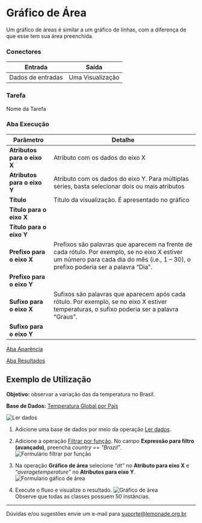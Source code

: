 
# Gráfico de Área

Um gráfico de áreas é similar a um gráfico de linhas, com a diferença de que esse tem sua área preenchida. 

### Conectores
| Entrada | Saída |
| --- | --- |
| Dados de entradas | Uma Visualização |

### Tarefa
Nome da Tarefa

### Aba Execução

| Parâmetro | Detalhe |
| --- | --- |
| **Atributos para o eixo X** | Atributo com os dados do eixo X |
| **Atributos para o eixo Y** | Atributo com os dados do eixo Y. Para múltiplas séries, basta selecionar dois ou mais atributos |
| **Título** | Título da visualização. É apresentado no gráfico |
| **Título para o eixo X** |  |
| **Título para o eixo Y** |  |
| **Prefixo para o eixo X** | Prefixos são palavras que aparecem na frente de cada rótulo. Por exemplo, se no eixo X estiver um número para cada dia do mês (i.e., 1 – 30), o prefixo poderia ser a palavra “Dia”. |
| **Prefixo para o eixo Y** |  |
| **Sufixo para o eixo X** | Sufixos são palavras que aparecem após cada rótulo. Por exemplo, se no eixo X estiver temperaturas, o sufixo poderia ser a palavra “Graus”. |
| **Sufixo para o eixo Y** |  |

[Aba Aparência][1]

[Aba Resultados][2]


## Exemplo de Utilização
**Objetivo:** observar a variação das da temperatura no Brasil.

**Base de Dados:** [Temperatura Global por País][3]
	
![Ler dados](/img/sklearn/visualizacao_de_dados/grafico_de_area/image3.png)

1. Adicione uma base de dados por meio da operação [Ler dados][4].
	
2.   Adicione a operação [Filtrar por função][5]. No campo **Expressão para filtro (avançado)**, preencha  *country == "Brazil”*. \
	![Formulário filtrar por função](/img/sklearn/visualizacao_de_dados/grafico_de_area/image4.png)
	
3. Na operação **Gráfico de área** selecione *“dt”* no **Atributo para eixo X** e *“averagetemperature”* no **Atributos para eixo Y**. \
	![Formulario gáfico de área](/img/sklearn/visualizacao_de_dados/grafico_de_area/image2.png)

4. Execute o fluxo e visualize o resultado. 
	![Gráfico de área](/img/sklearn/visualizacao_de_dados/grafico_de_area/image1.png)\
		Observe que todas as classes possuem 50 instâncias.

----- 
Dúvidas e/ou sugestões envie um e-mail para suporte@lemonade.org.br

[1]: /pt-br/sklearn/documentacao-geral/aba-aparencia.html
[2]: /pt-br/sklearn/documentacao-geral/aba-resultados.html
[3]: /pt-br/sklearn/base-de-dados/#temperatura-global-por-pais
[4]: /pt-br/sklearn/entrada-e-saida/ler-dados.html
[5]: /pt-br/sklearn/manipulacao-de-dados/filtrar-por-funcao.html